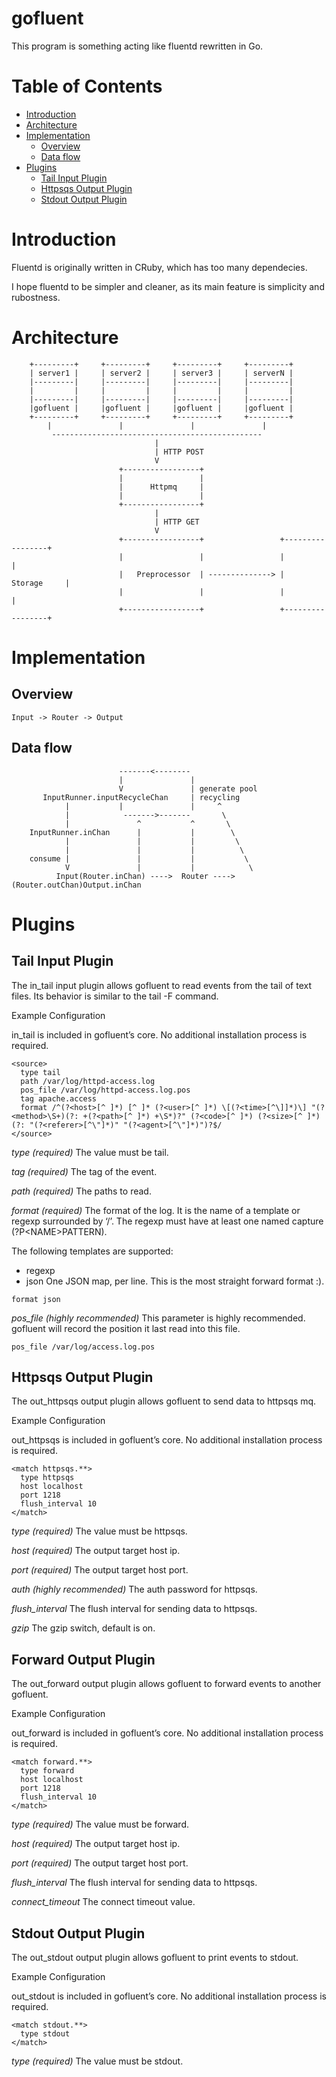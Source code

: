 gofluent
========

This program is something acting like fluentd rewritten in Go.

Table of Contents
=================

* [Introduction](#introction)
* [Architecture](#architecture)
* [Implementation](#implementation)
	* [Overview](#overview)
	* [Data flow](#data-flow)
* [Plugins](#plugins)
	* [Tail Input Plugin](#tail-input)
	* [Httpsqs Output Plugin](#httpsqs-output)
	* [Stdout Output Plugin](#stdout-output)

Introduction
============

Fluentd is originally written in CRuby, which has too many dependecies.

I hope fluentd to be simpler and cleaner, as its main feature is simplicity and rubostness.

Architecture
============

```
    +---------+     +---------+     +---------+     +---------+
    | server1 |     | server2 |     | server3 |     | serverN |
    |---------|     |---------|     |---------|     |---------|
    |         |     |         |     |         |     |         |
    |---------|     |---------|     |---------|     |---------|
    |gofluent |     |gofluent |     |gofluent |     |gofluent |
    +---------+     +---------+     +---------+     +---------+
        |               |               |               |
         -----------------------------------------------
                                |
                                | HTTP POST
                                V
                        +-----------------+
                        |                 |
                        |      Httpmq     |
                        |                 | 
                        +-----------------+
                                |
                                | HTTP GET
                                V 
                        +-----------------+                 +-----------------+
                        |                 |                 |                 |
                        |   Preprocessor  | --------------> |     Storage     |
                        |                 |                 |                 | 
                        +-----------------+                 +-----------------+
```

Implementation
==============
Overview
--------

```
Input -> Router -> Output
```
Data flow
---------

```
                        -------<-------- 
                        |               |
                        V               | generate pool
       InputRunner.inputRecycleChan     | recycling
            |           |               |     ^   
            |            ------->-------       \ 
            |               ^           ^       \
    InputRunner.inChan      |           |        \
            |               |           |         \
            |               |           |          \
    consume |               |           |           \
            V               |           |            \
          Input(Router.inChan) ---->  Router ----> (Router.outChan)Output.inChan

```

Plugins
=======

Tail Input Plugin
-----------------
The in_tail input plugin allows gofluent to read events from the tail of text files. Its behavior is similar to the tail -F command.

Example Configuration

in_tail is included in gofluent’s core. No additional installation process is required.
```
<source>
  type tail
  path /var/log/httpd-access.log
  pos_file /var/log/httpd-access.log.pos
  tag apache.access
  format /^(?<host>[^ ]*) [^ ]* (?<user>[^ ]*) \[(?<time>[^\]]*)\] "(?<method>\S+)(?: +(?<path>[^ ]*) +\S*)?" (?<code>[^ ]*) (?<size>[^ ]*)(?: "(?<referer>[^\"]*)" "(?<agent>[^\"]*)")?$/
</source>
```
*type (required)*
The value must be tail.

*tag (required)*
The tag of the event.

*path (required)*
The paths to read.

*format (required)*
The format of the log. It is the name of a template or regexp surrounded by ‘/’.
The regexp must have at least one named capture (?P\<NAME\>PATTERN).

The following templates are supported:
- regexp
- json
One JSON map, per line. This is the most straight forward format :).
```
format json
```
*pos_file (highly recommended)*
This parameter is highly recommended. gofluent will record the position it last read into this file.
```
pos_file /var/log/access.log.pos
```

Httpsqs Output Plugin
---------------------
The out_httpsqs output plugin allows gofluent to send data to httpsqs mq.

Example Configuration

out_httpsqs is included in gofluent’s core. No additional installation process is required.
```
<match httpsqs.**>
  type httpsqs
  host localhost
  port 1218
  flush_interval 10
</match>
```
*type (required)*
The value must be httpsqs.

*host (required)*
The output target host ip.

*port (required)*
The output target host port.

*auth (highly recommended)*
The auth password for httpsqs.

*flush_interval*
The flush interval for sending data to httpsqs.

*gzip*
The gzip switch, default is on.

Forward Output Plugin
---------------------
The out_forward output plugin allows gofluent to forward events to another gofluent.

Example Configuration

out_forward is included in gofluent’s core. No additional installation process is required.
```
<match forward.**>
  type forward
  host localhost
  port 1218
  flush_interval 10
</match>
```
*type (required)*
The value must be forward.

*host (required)*
The output target host ip.

*port (required)*
The output target host port.

*flush_interval*
The flush interval for sending data to httpsqs.

*connect_timeout*
The connect timeout value.

Stdout Output Plugin
--------------------
The out_stdout output plugin allows gofluent to print events to stdout.

Example Configuration

out_stdout is included in gofluent’s core. No additional installation process is required.
```
<match stdout.**>
  type stdout
</match>
```
*type (required)*
The value must be stdout.

